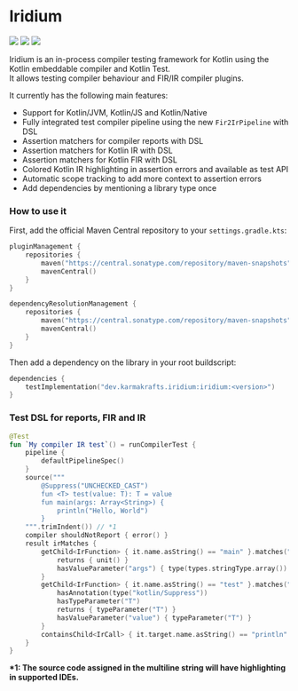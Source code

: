 # Iridium

[![](https://git.karmakrafts.dev/kk/iridium/badges/master/pipeline.svg)](https://git.karmakrafts.dev/kk/iridium/-/pipelines)
[![](https://img.shields.io/maven-metadata/v?metadataUrl=https%3A%2F%2Frepo.maven.apache.org%2Fmaven2%2Fdev%2Fkarmakrafts%2Firidium%2Firidium%2Fmaven-metadata.xml
)](https://git.karmakrafts.dev/kk/iridium/-/packages)
[![](https://img.shields.io/maven-metadata/v?metadataUrl=https%3A%2F%2Fcentral.sonatype.com%2Frepository%2Fmaven-snapshots%2Fdev%2Fkarmakrafts%2Firidium%2Firidium%2Fmaven-metadata.xml
)](https://git.karmakrafts.dev/kk/iridium/-/packages)

Iridium is an in-process compiler testing framework for Kotlin using the Kotlin embeddable compiler and Kotlin Test.  
It allows testing compiler behaviour and FIR/IR compiler plugins.  

It currently has the following main features:

* Support for Kotlin/JVM, Kotlin/JS and Kotlin/Native
* Fully integrated test compiler pipeline using the new `Fir2IrPipeline` with DSL
* Assertion matchers for compiler reports with DSL
* Assertion matchers for Kotlin IR with DSL
* Assertion matchers for Kotlin FIR with DSL
* Colored Kotlin IR highlighting in assertion errors and available as test API
* Automatic scope tracking to add more context to assertion errors
* Add dependencies by mentioning a library type once

### How to use it

First, add the official Maven Central repository to your `settings.gradle.kts`:

```kotlin
pluginManagement {
    repositories {
        maven("https://central.sonatype.com/repository/maven-snapshots")
        mavenCentral()
    }
}

dependencyResolutionManagement {
    repositories {
        maven("https://central.sonatype.com/repository/maven-snapshots")
        mavenCentral()
    }
}
```

Then add a dependency on the library in your root buildscript:

```kotlin
dependencies {
    testImplementation("dev.karmakrafts.iridium:iridium:<version>")
}
```

### Test DSL for reports, FIR and IR

```kotlin
@Test
fun `My compiler IR test`() = runCompilerTest {
    pipeline {
        defaultPipelineSpec()
    }
    source("""
        @Suppress("UNCHECKED_CAST")
        fun <T> test(value: T): T = value
        fun main(args: Array<String>) {
            println("Hello, World")
        }
    """.trimIndent()) // *1
    compiler shouldNotReport { error() }
    result irMatches {
        getChild<IrFunction> { it.name.asString() == "main" }.matches("main") {
            returns { unit() }
            hasValueParameter("args") { type(types.stringType.array()) }
        }
        getChild<IrFunction> { it.name.asString() == "test" }.matches("test") {
            hasAnnotation(type("kotlin/Suppress"))
            hasTypeParameter("T")
            returns { typeParameter("T") }
            hasValueParameter("value") { typeParameter("T") }
        }
        containsChild<IrCall> { it.target.name.asString() == "println" }
    }
}
```
**\*1: The source code assigned in the multiline string will have highlighting in supported IDEs.**